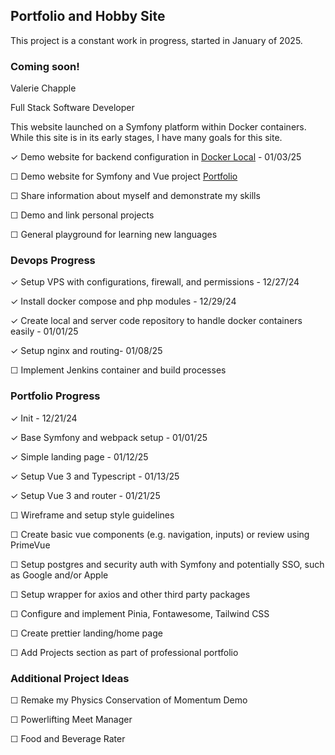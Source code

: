 ## Portfolio and Hobby Site

This project is a constant work in progress, started in January of 2025.

### Coming soon!

Valerie Chapple

Full Stack Software Developer


This website launched on a Symfony platform within Docker containers. While this site is in its early stages, I have many goals for this site.

&#x2713; Demo website for backend configuration in [Docker Local](https://github.com/vchapple17/dockerlocal) - 01/03/25


&#x2610; Demo website for Symfony and Vue project [Portfolio](https://github.com/vchapple17/portfolio)


&#x2610; Share information about myself and demonstrate my skills


&#x2610; Demo and link personal projects

&#x2610; General playground for learning new languages



### Devops Progress

&#x2713; Setup VPS with configurations, firewall, and permissions - 12/27/24


&#x2713; Install docker compose and php modules - 12/29/24


&#x2713; Create local and server code repository to handle docker containers easily - 01/01/25


&#x2713; Setup nginx and routing- 01/08/25


&#x2610; Implement Jenkins container and build processes



### Portfolio Progress

&#x2713; Init - 12/21/24

&#x2713; Base Symfony and webpack setup - 01/01/25

&#x2713; Simple landing page - 01/12/25

&#x2713; Setup Vue 3 and Typescript - 01/13/25

&#x2713; Setup Vue 3 and router - 01/21/25

&#x2610; Wireframe and setup style guidelines

&#x2610; Create basic vue components (e.g. navigation, inputs) or review using PrimeVue

&#x2610; Setup postgres and security auth with Symfony and potentially SSO, such as Google and/or Apple

&#x2610; Setup wrapper for axios and other third party packages

&#x2610; Configure and implement Pinia, Fontawesome, Tailwind CSS

&#x2610; Create prettier landing/home page

&#x2610; Add Projects section as part of professional portfolio


### Additional Project Ideas

&#x2610; Remake my Physics Conservation of Momentum Demo

&#x2610; Powerlifting Meet Manager

&#x2610; Food and Beverage Rater
